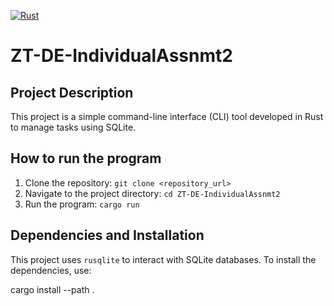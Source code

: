 [![Rust](https://github.com/nogibjj/ZT-DE-IndividualAssnmt2/actions/workflows/rust.yml/badge.svg)](https://github.com/nogibjj/ZT-DE-IndividualAssnmt2/actions/workflows/rust.yml)
# ZT-DE-IndividualAssnmt2

## Project Description
This project is a simple command-line interface (CLI) tool developed in Rust to manage tasks using SQLite.

## How to run the program
1. Clone the repository: `git clone <repository_url>`
2. Navigate to the project directory: `cd ZT-DE-IndividualAssnmt2`
3. Run the program: `cargo run`

## Dependencies and Installation
This project uses `rusqlite` to interact with SQLite databases.
To install the dependencies, use:

cargo install --path .
